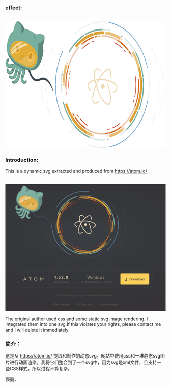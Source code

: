 ### effect:

<div align="center">
	<br>
	<img src="https://raw.githubusercontent.com/Charles94jp/Atom-dynamic-svg/master/github-atom-circle.svg" height="400">
	<br>
</div>

### Introduction:

This is a dynamic svg extracted and produced from https://atom.io/ . 

<div align="center">
	<br>
	<img src="https://raw.githubusercontent.com/Charles94jp/Atom-dynamic-svg/master/webpage-screenshot.png" height="400">
	<br>
</div>

The original author used css and some static svg image rendering. I integrated them into one svg.If this violates your rights, please contact me and I will delete it immediately.

### 简介：

这是从 https://atom.io/ 提取和制作的动态svg。网站中使用css和一堆静态svg图片进行动画渲染。我将它们整合到了一个svg中，因为svg是xml文件，且支持一些CSS样式，所以过程不算复杂。

侵删。